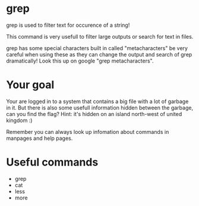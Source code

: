 # grep

grep is used to filter text for occurence of a string! 

This command is very usefull to filter large outputs or search for text in files.

grep has some special characters built in called "metacharacters" be very careful when using these as they can 
change the output and search of grep dramatically! Look this up on google "grep metacharacters".

# Your goal
Your are logged in to a system that contains a big file with a lot of garbage in it. 
But there is also some usefull information hidden between the garbage, can you find the flag?
Hint: it's hidden on an island north-west of united kingdom :)

Remember you can always look up infomation about commands in manpages and help pages.

# Useful commands
- grep
- cat
- less
- more

